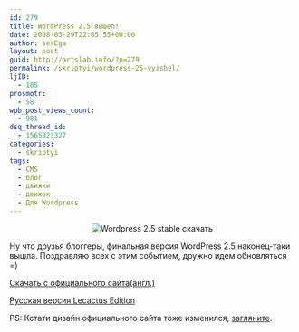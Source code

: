 ```yaml
---
id: 279
title: WordPress 2.5 вышел!
date: 2008-03-29T22:05:55+00:00
author: serEga
layout: post
guid: http://artslab.info/?p=279
permalink: /skriptyi/wordpress-25-vyishel/
ljID:
  - 185
prosmotr:
  - 58
wpb_post_views_count:
  - 981
dsq_thread_id:
  - 1565023327
categories:
  - skriptyi
tags:
  - CMS
  - блог
  - движки
  - движок
  - Для Wordpress
---
```

<p STYLE="text-align: center">
  <img SRC="http://googledrive.com/host/0B9lHVSSSdxdxd0hjdUdmRzY3Tjg/wordpress.jpg" ALT="Wordpress 2.5 stable скачать" />
</p>

Ну что друзья блоггеры, финальная версия WordPress 2.5 наконец-таки вышла. Поздравляю всех с этим событием, дружно идем обновляться =)

<a TITLE="Скачать WordPress 2.5" TARGET="_blank" HREF="http://wordpress.org/latest.zip">Скачать с официального сайта(англ.)</a>

<a TARGET="_blank" HREF="http://lecactus.ru/2008/03/30/1943/">Русская версия Lecactus Edition</a>

PS: Кстати дизайн официального сайта тоже изменился, <a href="http://wordpress.org" target="_blank">загляните</a>.